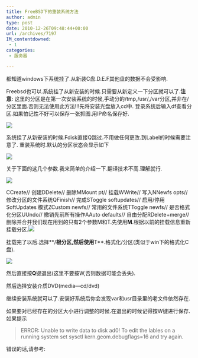```yaml
---
title: FreeBSD下的重装系统方法
author: admin
type: post
date: 2010-12-26T09:48:44+00:00
url: /archives/7197
IM_contentdowned:
 - 1
categories:
 - 服务器

---
```

都知道windows下系统挂了.从新装C盘.D.E.F其他盘的数据不会受影响.

Freebsd也可以.系统挂了从新安装的时候.只需要从新定义一下分区就可以了.**注意:** 这里的分区是在第一次安装系统的时候,手动分的/tmp,/usr/,/var分区,并非在/分区里面.否则无法使用此方法!!!先将安装光盘放入cd中. 登录系统后输入df查看分区.如果怕记性不好可以保存一张抓图.用IP命名保存好.

[![](http://blog.haohtml.com/wp-content/uploads/2010/12/freebsd_df.gif)][1]

系统挂了从新安装的时候.Fdisk直接Q跳过.不用做任何更改.到Label的时候需要注意了.
重装系统时.默认的分区状态会显示如下

[![](http://blog.haohtml.com/wp-content/uploads/2010/12/freebsd_label_disk.gif)](http://blog.haohtml.com/wp-content/uploads/2010/12/freebsd_label_disk.gif)

关于下面的这几个参数.我来简单的介绍一下.翻译技术不高.理解就行.

[![](http://blog.haohtml.com/wp-content/uploads/2010/12/freebsd_label_command.gif)](http://blog.haohtml.com/wp-content/uploads/2010/12/freebsd_label_command.gif)

CCreate// 创建DDelete// 删除MMount pt// 挂载WWrite// 写入NNewfs opts// 修改分区的文件系统QFinish// 完成SToggle softupdates// 启用/停用 SoftUpdates 模式ZCustom newfs// 常用的文件系统TToggle newfs// 是否格式化分区UUndo// 撤销先前所有操作AAuto defaults// 自由分配RDelete+merge// 删除并合并我们现在用到的只有2个参数M和T.先使用**M**.根据以前的挂载信息重新挂载分区.![](http://blog.haohtml.com/wp-content/uploads/2010/12/freebsd_label_command_mount.gif)

挂载完了以后.选择**/**根分区,然后使用**T**.格式化/分区(类似于win下的格式化C盘).

**[![](http://blog.haohtml.com/wp-content/uploads/2010/12/freebsd_label_command_toggle_newfs.gif)](http://blog.haohtml.com/wp-content/uploads/2010/12/freebsd_label_command_toggle_newfs.gif)**

然后直接按**Q**键退出(这里不要按W,否则数据可能会丢失).

然后选择安装介质DVD(media—cd/dvd)

继续安装系统就可以了.安装好系统后你会发现var和usr目录里的老文件依然存在.

如果要对已经存在的分区大小进行调整的时候.在退出的时候记得按W键进行保存.如果提示

> ERROR: Unable to write data to disk ad0! To edit the lables on a running system set sysctl kern.geom.debugflags=16 and try again.

错误的话,请参考:

 [1]: http://blog.haohtml.com/wp-content/uploads/2010/12/freebsd_df.gif